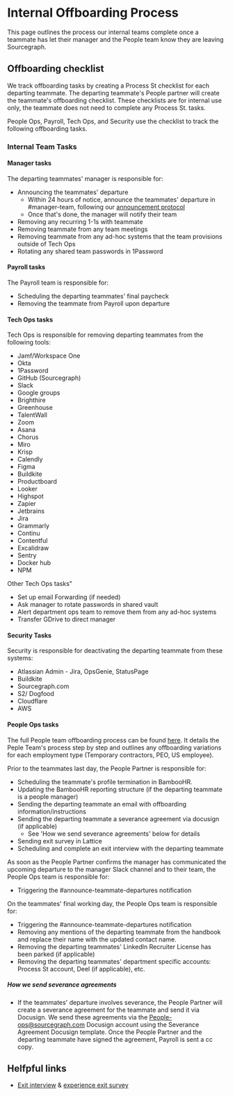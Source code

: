 # Internal Offboarding Process

This page outlines the process our internal teams complete once a teammate has let their manager and the People team know they are leaving Sourcegraph.

## Offboarding checklist

We track offboarding tasks by creating a Process St checklist for each departing teammate. The departing teammate's People partner will create the teammate's offboarding checklist. These checklists are for internal use only, the teammate does not need to complete any Process St. tasks.

People Ops, Payroll, Tech Ops, and Security use the checklist to track the following offboarding tasks.

### Internal Team Tasks

#### Manager tasks

The departing teammates' manager is responsible for:

- Announcing the teammates' departure
  - Within 24 hours of notice, announce the teammates' departure in #manager-team, following our [announcement protocol](../../../../company-info-and-process/communication/announcements.md#departures)
  - Once that's done, the manager will notify their team
- Removing any recurring 1-1s with teammate
- Removing teammate from any team meetings
- Removing teammate from any ad-hoc systems that the team provisions outside of Tech Ops
- Rotating any shared team passwords in 1Password

#### Payroll tasks

The Payroll team is responsible for:

- Scheduling the departing teammates' final paycheck
- Removing the teammate from Payroll upon departure

#### Tech Ops tasks

Tech Ops is responsible for removing departing teammates from the following tools:

- Jamf/Workspace One
- Okta
- 1Password
- GitHub (Sourcegraph)
- Slack
- Google groups
- Brighthire
- Greenhouse
- TalentWall
- Zoom
- Asana
- Chorus
- Miro
- Krisp
- Calendly
- Figma
- Buildkite
- Productboard
- Looker
- Highspot
- Zapier
- Jetbrains
- Jira
- Grammarly
- Continu
- Contentful
- Excalidraw
- Sentry
- Docker hub
- NPM

Other Tech Ops tasks"

- Set up email Forwarding (if needed)
- Ask manager to rotate passwords in shared vault
- Alert department ops team to remove them from any ad-hoc systems
- Transfer GDrive to direct manager

#### Security Tasks

Security is responsible for deactivating the departing teammate from these systems:

- Atlassian Admin - Jira, OpsGenie, StatusPage
- Buildkite
- Sourcegraph.com
- S2/ Dogfood
- Cloudflare
- AWS

#### People Ops tasks

The full People team offboarding process can be found [here](https://docs.google.com/document/d/13dkDp2P-f1GGotxONdObB918TybxYFDK4t6N0avcpPo/edit#). It details the Peple Team's process step by step and outlines any offboarding variations for each employment type (Temporary contractors, PEO, US employee).

Prior to the teammates last day, the People Partner is responsible for:

- Scheduling the teammate's profile termination in BambooHR.
- Updating the BambooHR reporting structure (if the departing teammate is a people manager)
- Sending the departing teammate an email with offboarding information/instructions
- Sending the departing teammate a severance agreement via docusign (if applicable)
  - See 'How we send severance agreements' below for details
- Sending exit survey in Lattice
- Scheduling and complete an exit interview with the departing teammate

As soon as the People Partner confirms the manager has communicated the upcoming departure to the manager Slack channel and to their team, the People Ops team is responsible for:

- Triggering the #announce-teammate-departures notification

On the teammates' final working day, the People Ops team is responsible for:

- Triggering the #announce-teammate-departures notification
- Removing any mentions of the departing teammate from the handbook and replace their name with the updated contact name.
- Removing the departing teammates' LinkedIn Recruiter License has been parked (if applicable)
- Removing the departing teammates' department specific accounts: Process St account, Deel (if applicable), etc.

##### How we send severance agreements

- If the teammates' departure involves severance, the People Partner will create a severance agreement for the teammate and send it via Docusign.
  We send these agreements via the People-ops@sourcegraph.com Docusign account using the Severance Agreement Docusign template. Once the People Partner and the departing teammate have signed the agreement, Payroll is sent a cc copy.

## Helfpful links

- [Exit interview](../process/leaving.md#exit-interviews) & [experience exit survey](../process/teammate-sentiment/exit-survey.md)
